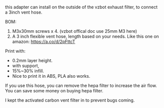 this adapter can install on the outside of the vzbot exhaust filter, to connect a 3inch vent hose.

BOM:

1. M3x30mm screws x 4. (vzbot offical doc use 25mm M3 here)
2. A 3 inch flexible vent hose, length based on your needs. Like this one on amazon: https://a.co/d/2pFttcT

Print with:
* 0.2mm layer height. 
* with support, 
* 15%~30% infill.
* Nice to print it in ABS, PLA also works.

If you use this hose, you can remove the hepa filter to increase the air flow. You can save some money on buying hepa filter.  

I kept the activated carbon vent filter in to prevent bugs coming.

